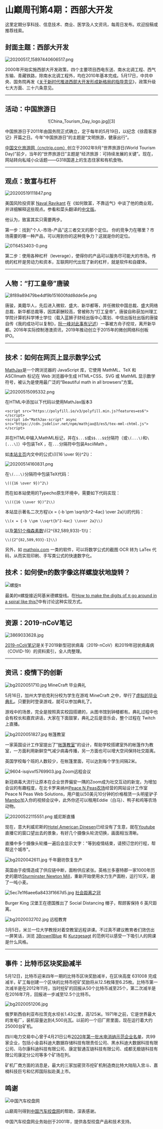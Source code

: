 # 山巅周刊第4期：西部大开发

这里定期分享科技、信息技术、商业、医学及人文资讯，每周日发布。欢迎投稿或推荐线索。

## 封面主题：西部大开发 ##

![20200517_15897440606517.png][1]

2000年开始实施西部大开发政策，四个主要项目西电东送、南水北调工程、西气东输、青藏铁路，除南水北调工程外，均在2010年基本完成。5月17日，中共中央、国务院再发《[关于新时代推进西部大开发形成新格局的指导意见][2]》，政策升级七大方面、三十六条意见。
<!--more-->

----------

## 活动：中国旅游日 ##

<center>![China_Tourism_Day_logo.jpg][3]</center>

中国旅游日于2011年由国务院正式确立，定于每年的5月19日，以纪念《徐霞客游记》开篇之日。今年“中国旅游日”的主题是“文明旅游，健康出行”。

[中国文化旅游网（cnctrip.com）][4]创立于2002年9月“世界旅游日(World Tourism Day)”前夕，当年的“世界旅游日”主题是“经济旅游：可持续发展的关键”。现在，网站转向私域小众话题——G318国道上的生态住家和有机食物。


----------

## 观点：致富与杠杆 ##

![20200519111847.png][5]

美国风险投资家 [Naval Ravikant][6] 在《如何致富，不靠运气》中谈了他的商业观，并详细解释这些观点。参看和菜头翻译的[中文版][7]。

他认为，致富其实只需要两步。

第一步：找到"个人-市场-产品"这三者交叉的那个定位。 你的竞争力在哪里？市场需要的哪一种产品，可以用到你的这种竞争力？这就是你的定位。

![0T6453403-0.png][8]

第二步：使用各种杠杆（leverage），使得你的产品可以服务尽可能大的市场。传统的杠杆是劳动力和资本，互联网时代出现了新的杠杆，就是软件和自媒体。

----------

## 人物：“打工皇帝”唐骏 ##

![8f89a89479be4df9b151600fdd8dde5e.png][9]

唐骏，美籍华人，先后进入微软、盛大、新华都等，并任微软中国总裁、盛大网络总裁、新华都总裁等，因其薪酬较高，曾被称为“打工皇帝”。唐骏自称获加州理工学院计算机科学博士学位（载入蓝狮子财经出版中心策划、中信出版社出版的唐骏自传《我的成功可以复制》，[阮一峰对此事有记述][10]）一事被方舟子挖坟，离开新华都。2016年实际控制港澳资讯，2019年推动创立于2015年的微创网络科创板IPO。

----------

## 技术：如何在网页上显示数学公式 ##

[MathJax][11]是一个跨浏览器的 JavaScript 库，它使用 MathML、TeX 和 ASCIImath 标记在 Web 浏览器中生成 HTML+CSS、SVG 或 MathML 显示数学符号，被认为是使用最广泛的“Beautiful math in all browsers”方案。

![20200515095332.png][12]

在HTML中添加以下代码以使用MathJax版本3

    <script src="https://polyfill.io/v3/polyfill.min.js?features=es6"></script>
    <script id="MathJax-script" async src="https://cdn.jsdelivr.net/npm/mathjax@3/es5/tex-mml-chtml.js"></script>

并在HTML中输入MathML标记，并在`$...$`或`$$...$$`分隔符（或`\(...\)`和`\[...\]`）中包装TeX ，在`...`分隔符中包装AsciiMath 。

如[本站主页][13]内文中的公式\\(({16 \\over 9})^2\\)：

![20200514160831.png][14]

在`\(...\)`分隔符中包装TeX代码：

    \(({16 \over 9})^2\)

而在如本站使用的Typecho原生环境中，需要如下代码实现：

    \\(({16 \\over 9})^2\\)

本站显示著名二次方程\\(x = {-b \\pm \\sqrt{b^2-4ac} \\over 2a}\\)的代码：

    \\(x = {-b \\pm \\sqrt{b^2-4ac} \\over 2a}\\)

以及[第51个梅森素数][15]\\({2^{82,589,933}-1}\\)：

    \\({2^{82,589,933}-1}\\)

另外，如 [mathpix.com][16] 一类的软件，可以将数学公式的截图 OCR 转为 LaTex 代码，从而实现印刷、手写类公式的快速数字化。

## 技术：如何使π的数字像这样螺旋状地旋转？ ##

![螺旋π][17]

最美的π螺旋接近阿基米德螺旋线。在[How to make the digits of π go around in a spiral like this?][18]中有讨论这种实现方式。

----------

## 资源：2019-nCoV笔记 ##

![3869033628.jpg][19]

[2019-nCoV笔记][20]是关于2019新型冠状病毒（2019-nCoV）和2019年冠状病毒病（COVID-19）的资料索引，全人肉整理。

----------

## 资讯：疫情下的创新 ##

![bg2020051710.jpg][21]
MineCraft 毕业典礼

5月16日，加州大学伯克利分校为学生在游戏 MineCraft 之中，举行了[虚拟的毕业典礼][22]。只要到时登录游戏，就可以参加典礼了。

游戏中的场景，完全是按照真实校园搭建的，从图书馆到钟楼都有。典礼过程中也会有校长和嘉宾讲话，大家在下面鼓掌，典礼之后是音乐会，整个过程在 Twitch 上直播。

![bg2020051827.jpg][23]
帐篷教室

一家英国设计工作室提出了"[帐篷教室][24]"的设计，帮助学校搭建室外的帐篷作为教室，一方面利用新鲜空气减少病毒传播，另一方面也可以增大空间保持社交距离。

英国学校每个班的人数较少，在帐篷里面，可以达到每个学生间隔2米。

![9604-isqivxf5769903.jpg][25]
Zoom远程会议

新冠病毒大流行让原本在企业世界偏安一隅的Zoom成为社交互动的新宠，为增加会议的有趣程度，在北卡罗来纳州[Peace N Peas农场][26]经营的网站设计工作室Peace N Peas Web Solutions，用户能以50美元10分钟的价格租赁一头明星驴子[Mambo][27]加入你的视频会议中，此外你还可以租用Eddie（白马）、鸭子和鸡等农场动物。

![20200522115551.png][28]
威尼斯直播

现在，意大利威尼斯的[Hotel American Dinesen][29]已经没有了生意，就在[Youtube][30]直播它的窗口望出去的景象，有好几个摄像头轮流切换，画面相当清晰。

直播中多个摄像头轮播一遍后会显示文字："等到疫情结束，请预订您的行程，帮帮这个城市"。

![bg2020042611.jpg][31]
千年磨坊恢复生产

英国由于疫情造成了供应链中断，面粉供应紧张。英格兰多塞特郡一家1000年历史的磨坊[Sturminster Newton Mill][32]，重新开始使用水力生产面粉，运行10天，磨了一吨小麦。

![5ec7e1f6aee6a8433f1667d5.jpg][33]
[社会距离之冠][34]

Burger King 汉堡王在德国推出了 Social Distancing 帽子，帮顾客保持 6 英尺距离。

![bg2020032702.jpg][35]
远程教育

3月5日，米兰一位大学教授对着空教室远程讲课。不过真不建议教育者们效仿出一屏笑话，浏览 [3Brown1Blue][36] 和 [Kurzgesagt][37] 的范例可以感受一下吸引人的网课是什么风格。

----------

## 事件：比特币区块奖励减半 ##

5月12日，比特币迎来四年一期的比特币区块奖励减半，在区块高度 631008 完成减半，矿工每创建一个区块的比特币挖矿奖励将从12.5枚降至6.25枚。比特币第一次减半是在2012年11月，当时挖矿的回报从50个比特币减至25个，第二次减半是在2016年7月，回报进一步减至12.5个比特币。

![bg2020051206.jpg][38]

俄罗斯西伯利亚布拉茨克水坝长1.43公里，高125米。1971年之前，它是世界最大的发电厂，装机容量达到4,500兆瓦。以前的一个旧厂房里面，现在运行着大约25000台矿机。

四川电力交易中心曾于4月21日公布[2020年第一批水电消纳示范企业名单][39]，共99家企业，包括小金县科迪大数据存储科技有限责任公司、黑水科迪大数据科技有限公司、马尔康科迪科技有限公司、康定智通互链科技有限公司、成都无极链科技有限公司康定分公司等多个矿场在列。

矿机厂商方面的消息是，最大的三家加密货币挖矿机制造商比特大陆陷入宫斗、嘉楠科技巨亏和亿邦国际拟赴美上市。

## 鸣谢

![中国汽车绞盘网][100]

山巅周刊得到[中国汽车绞盘网][101]的帮助，深表感谢。

中国汽车绞盘网业务始创于2001年，提供各型绞盘产品和技术支持。

  [1]: http://3.14159.icu/usr/uploads/2020/05/156595256.png
  [2]: http://www.gov.cn/zhengce/2020-05/17/content_5512456.htm
  [3]: http://3.14159.icu/usr/uploads/2020/05/3823713239.jpg
  [4]: http://www.cnctrip.com/
  [5]: http://3.14159.icu/usr/uploads/2020/05/2655760181.png
  [6]: https://nav.al/
  [7]: https://new.qq.com/omn/20200413/20200413A0U72C00.html
  [8]: http://3.14159.icu/usr/uploads/2020/05/655552105.png
  [9]: http://3.14159.icu/usr/uploads/2020/05/969511438.png
  [10]: http://www.ruanyifeng.com/blog/2010/07/what_the_blue_lion_publishing_house_is_like.html
  [11]: https://www.mathjax.org/
  [12]: http://3.14159.icu/usr/uploads/2020/05/2101064657.png
  [13]: http://3.14159.icu/
  [14]: http://3.14159.icu/usr/uploads/2020/05/3264491446.png
  [15]: http://3.14159.icu/Notes/983.html
  [16]: https://mathpix.com/
  [17]: http://3.14159.icu/usr/uploads/2020/05/4234727368.png
  [18]: https://mathematica.stackexchange.com/questions/109982/how-to-make-the-digits-of-%CF%80-go-around-in-a-spiral-like-this
  [19]: http://3.14159.icu/usr/uploads/2020/05/960648036.jpg
  [20]: http://thailycare.com/2019-nCoV/
  [21]: http://3.14159.icu/usr/uploads/2020/05/3195419709.jpg
  [22]: https://www.blockeley.com/
  [23]: http://3.14159.icu/usr/uploads/2020/05/2508116794.jpg
  [24]: https://www.dezeen.com/2020/05/13/curl-la-tourelle-head-tent-classrooms-social-distancing-school/
  [25]: http://3.14159.icu/usr/uploads/2020/05/2333135755.jpg
  [26]: https://peacenpeasfarm.com/
  [27]: https://dangrooster.com/
  [28]: http://3.14159.icu/usr/uploads/2020/05/2388889646.png
  [29]: https://www.hotelamerican.it/
  [30]: https://www.youtube.com/watch?v=ph1vpnYIxJk
  [31]: http://3.14159.icu/usr/uploads/2020/05/2876369445.jpg
  [32]: https://sturminsternewton-museum.co.uk/mill/
  [33]: http://3.14159.icu/usr/uploads/2020/05/2173174800.jpg
  [34]: https://www.businessinsider.com/burger-king-debuts-social-distancing-crowns-in-germany-2020-5
  [35]: http://3.14159.icu/usr/uploads/2020/05/3060716777.jpg
  [36]: https://www.youtube.com/c/3blue1brown/
  [37]: https://www.youtube.com/user/Kurzgesagt/
  [38]: http://3.14159.icu/usr/uploads/2020/05/1796104255.jpg
  [39]: http://shoudian.bjx.com.cn/html/20200422/1065587.shtml
  [100]: https://raw.githubusercontent.com/iwiran/Pi/main/weekly/images/mywinch.png
  [101]: http://www.mywinch.com/
